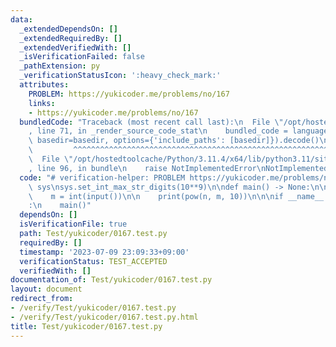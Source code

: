 ```yaml
---
data:
  _extendedDependsOn: []
  _extendedRequiredBy: []
  _extendedVerifiedWith: []
  _isVerificationFailed: false
  _pathExtension: py
  _verificationStatusIcon: ':heavy_check_mark:'
  attributes:
    PROBLEM: https://yukicoder.me/problems/no/167
    links:
    - https://yukicoder.me/problems/no/167
  bundledCode: "Traceback (most recent call last):\n  File \"/opt/hostedtoolcache/Python/3.11.4/x64/lib/python3.11/site-packages/onlinejudge_verify/documentation/build.py\"\
    , line 71, in _render_source_code_stat\n    bundled_code = language.bundle(stat.path,\
    \ basedir=basedir, options={'include_paths': [basedir]}).decode()\n          \
    \         ^^^^^^^^^^^^^^^^^^^^^^^^^^^^^^^^^^^^^^^^^^^^^^^^^^^^^^^^^^^^^^^^^^^^^^^^^^^^^^^^^\n\
    \  File \"/opt/hostedtoolcache/Python/3.11.4/x64/lib/python3.11/site-packages/onlinejudge_verify/languages/python.py\"\
    , line 96, in bundle\n    raise NotImplementedError\nNotImplementedError\n"
  code: "# verification-helper: PROBLEM https://yukicoder.me/problems/no/167\n\nimport\
    \ sys\nsys.set_int_max_str_digits(10**9)\n\ndef main() -> None:\n\n    n = int(input())\n\
    \    m = int(input())\n\n    print(pow(n, m, 10))\n\n\nif __name__ == \"__main__\"\
    :\n    main()"
  dependsOn: []
  isVerificationFile: true
  path: Test/yukicoder/0167.test.py
  requiredBy: []
  timestamp: '2023-07-09 23:09:33+09:00'
  verificationStatus: TEST_ACCEPTED
  verifiedWith: []
documentation_of: Test/yukicoder/0167.test.py
layout: document
redirect_from:
- /verify/Test/yukicoder/0167.test.py
- /verify/Test/yukicoder/0167.test.py.html
title: Test/yukicoder/0167.test.py
---
```


